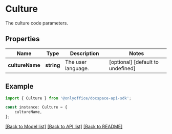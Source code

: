 # Culture

The culture code parameters.

## Properties

Name | Type | Description | Notes
------------ | ------------- | ------------- | -------------
**cultureName** | **string** | The user language. | [optional] [default to undefined]

## Example

```typescript
import { Culture } from '@onlyoffice/docspace-api-sdk';

const instance: Culture = {
    cultureName,
};
```

[[Back to Model list]](../README.md#documentation-for-models) [[Back to API list]](../README.md#documentation-for-api-endpoints) [[Back to README]](../README.md)
